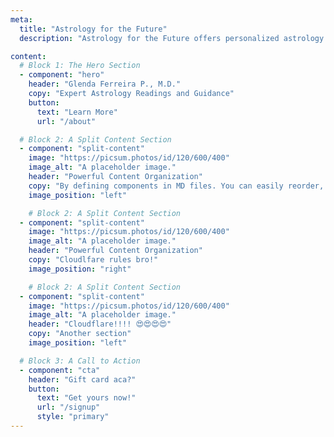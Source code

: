 ```yaml
---
meta:
  title: "Astrology for the Future"
  description: "Astrology for the Future offers personalized astrology readings, articles and videos to guide you on your life's journey. Book a reading today."

content:
  # Block 1: The Hero Section
  - component: "hero"
    header: "Glenda Ferreira P., M.D."
    copy: "Expert Astrology Readings and Guidance"
    button:
      text: "Learn More"
      url: "/about"

  # Block 2: A Split Content Section
  - component: "split-content"
    image: "https://picsum.photos/id/120/600/400"
    image_alt: "A placeholder image."
    header: "Powerful Content Organization"
    copy: "By defining components in MD files. You can easily reorder, add, or remove sections of your page."
    image_position: "left"

    # Block 2: A Split Content Section
  - component: "split-content"
    image: "https://picsum.photos/id/120/600/400"
    image_alt: "A placeholder image."
    header: "Powerful Content Organization"
    copy: "Cloudlfare rules bro!"
    image_position: "right"

    # Block 2: A Split Content Section
  - component: "split-content"
    image: "https://picsum.photos/id/120/600/400"
    image_alt: "A placeholder image."
    header: "Cloudflare!!!! 😍😍😍😍"
    copy: "Another section"
    image_position: "left"

  # Block 3: A Call to Action
  - component: "cta"
    header: "Gift card aca?"
    button:
      text: "Get yours now!"
      url: "/signup"
      style: "primary"
---
```


<!-- We can leave the body of this markdown file empty -->

